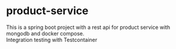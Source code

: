 # product-service

This is a spring boot project with a rest api for product service with mongodb and docker compose.  
Integration testing with Testcontainer
